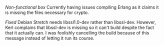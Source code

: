 *Non-functional box*
Currently having issues compiling Erlang as it claims it is missing the files necessary for crypto.

*Fixed*
Debian Stretch needs libssl1.0-dev rather than libssl-dev. However, Kerl complains that libssl-dev is missing so it can't build despite the fact that it actually can. I was foolishly cancelling the build because of this message instead of letting it run its course.

